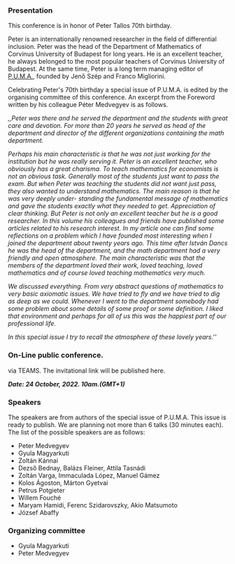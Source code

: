 ### Presentation

This conference is in honor of Peter Tallos 70th birthday. 

Peter is an internationally renowned researcher in the field of differential inclusion. Peter was the head of the Department of Mathematics of Corvinus University of Budapest for long years. He is an excellent teacher, he always belonged to the most popular teachers of Corvinus University of Budapest. At the same time, Peter is a long term managing editor of [P.U.M.A.](https://sciendo.com/journal/PUMA), founded by Jenő Szép and Franco Migliorini.

Celebrating Peter's 70th birthday a special issue of P.U.M.A. is edited by the organising committee of this conference.
An excerpt from the Foreword written by his colleague Péter Medvegyev is as follows.

*,,Peter was there and he served the department and the students with great care and devotion. For more
than 20 years he served as head of the department and director of the different
organizations containing the math department.*

*Perhaps his main characteristic is that he was not just working for the institution but he was really serving it. Peter is an excellent teacher, who obviously
has a great charisma. To teach mathematics for economists is not an obvious
task. Generally most of the students just want to pass the exam. But when
Peter was teaching the students did not want just pass, they also wanted to
understand mathematics. The main reason is that he was very deeply under-
standing the fundamental message of mathematics and gave the students exactly
what they needed to get. Appreciation of clear thinking. But Peter is not only
an excellent teacher but he is a good researcher. In this volume his colleagues
and friends have published some articles related to his research interest.
In my article one can find some reflections on a problem which I have founded
most interesting when I joined the department about twenty years ago. This
time after István Dancs he was the head of the department, and the math department had a very friendly and open atmosphere. The main characteristic
was that the members of the department loved their work, loved teaching, loved
mathematics and of course loved teaching mathematics very much.*

*We discussed everything. From very abstract questions of mathematics to very basic axiomatic issues. 
We have tried to fly and we have tried to dig as deep as we could. 
Whenever I went to the department somebody had some problem about some details of some proof or some definition. 
I liked that environment and perhaps for all of us this was the happiest part of our professional life.*

*In this special issue I try to recall the atmosphere of these lovely years.''*

### On-Line public conference. 
via TEAMS. The invitational link will be published here.

***Date: 24 October, 2022. 10am.(GMT+1)***

### Speakers
The speakers are from authors of the special issue of P.U.M.A.
This issue is ready to publish.
We are planning not more than 6 talks (30 minutes each). 
The list of the possible speakers are as follows:
- Peter Medvegyev
- Gyula Magyarkuti
- Zoltán Kánnai
- Dezső Bednay, Balázs Fleiner, Attila Tasnádi
- Zoltán Varga, Immaculada López, Manuel Gámez
- Kolos Ágoston, Márton Gyetvai
- Petrus Potgieter
- Willem Fouché
- Maryam Hamidi, Ferenc Szidarovszky, Akio Matsumoto
- József Abaffy

### Organizing committee
- Gyula Magyarkuti
- Peter Medvegyev

